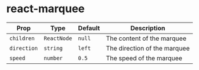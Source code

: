 # react-marquee

<!-- create a table for config -->

| Prop        | Type        | Default | Description                  |
| ----------- | ----------- | ------- | ---------------------------- |
| `children`  | `ReactNode` | `null`  | The content of the marquee   |
| `direction` | `string`    | `left`  | The direction of the marquee |
| `speed`     | `number`    | `0.5`   | The speed of the marquee     |
